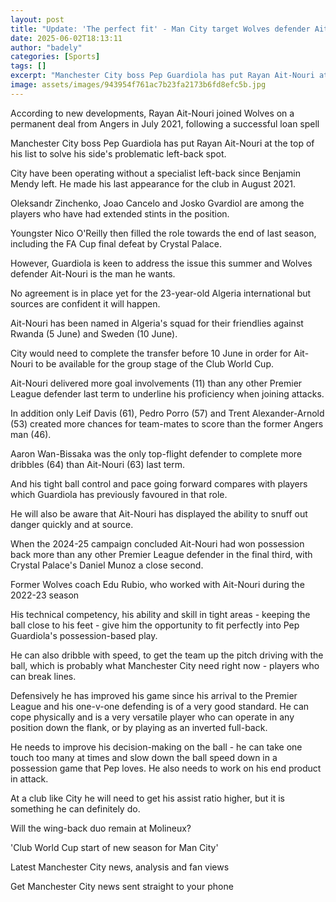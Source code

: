 ```yaml
---
layout: post
title: "Update: 'The perfect fit' - Man City target Wolves defender Ait-Nouri"
date: 2025-06-02T18:13:11
author: "badely"
categories: [Sports]
tags: []
excerpt: "Manchester City boss Pep Guardiola has put Rayan Ait-Nouri at the top of his list to solve his side's problematic left-back spot."
image: assets/images/943954f761ac7b23fa2173b6fd8efc5b.jpg
---
```


According to new developments, Rayan Ait-Nouri joined Wolves on a permanent deal from Angers in July 2021, following a successful loan spell

Manchester City boss Pep Guardiola has put Rayan Ait-Nouri at the top of his list to solve his side's problematic left-back spot.

City have been operating without a specialist left-back since Benjamin Mendy left. He made his last appearance for the club in August 2021.

Oleksandr Zinchenko, Joao Cancelo and Josko Gvardiol are among the players who have had extended stints in the position.

Youngster Nico O'Reilly then filled the role towards the end of last season, including the FA Cup final defeat by Crystal Palace.

However, Guardiola is keen to address the issue this summer and Wolves defender Ait-Nouri is the man he wants.

No agreement is in place yet for the 23-year-old Algeria international but sources are confident it will happen.

Ait-Nouri has been named in Algeria's squad for their friendlies against Rwanda (5 June) and Sweden (10 June).

City would need to complete the transfer before 10 June in order for Ait-Nouri to be available for the group stage of the Club World Cup.

Ait-Nouri delivered more goal involvements (11) than any other Premier League defender last term to underline his proficiency when joining attacks.

In addition only Leif Davis (61), Pedro Porro (57) and Trent Alexander-Arnold (53) created more chances for team-mates to score than the former Angers man (46).

Aaron Wan-Bissaka was the only top-flight defender to complete more dribbles (64) than Ait-Nouri (63) last term. 

And his tight ball control and pace going forward compares with players which Guardiola has previously favoured in that role.

He will also be aware that Ait-Nouri has displayed the ability to snuff out danger quickly and at source. 

When the 2024-25 campaign concluded Ait-Nouri had won possession back more than any other Premier League defender in the final third, with Crystal Palace's Daniel Munoz a close second.

Former Wolves coach Edu Rubio, who worked with Ait-Nouri during the 2022-23 season

His technical competency, his ability and skill in tight areas - keeping the ball close to his feet - give him the opportunity to fit perfectly into Pep Guardiola's possession-based play. 

He can also dribble with speed, to get the team up the pitch driving with the ball, which is probably what Manchester City need right now - players who can break lines. 

Defensively he has improved his game since his arrival to the Premier League and his one-v-one defending is of a very good standard. He can cope physically and is a very versatile player who can operate in any position down the flank, or by playing as an inverted full-back.

He needs to improve his decision-making on the ball - he can take one touch too many at times and slow down the ball speed down in a possession game that Pep loves. He also needs to work on his end product in attack. 

At a club like City he will need to get his assist ratio higher, but it is something he can definitely do.

Will the wing-back duo remain at Molineux?

'Club World Cup start of new season for Man City'

Latest Manchester City news, analysis and fan views

Get Manchester City news sent straight to your phone

